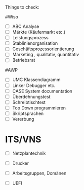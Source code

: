 Things to check:

#Wiso 
- [ ] ABC Analyse
- [ ] Märkte (Käufermarkt etc.)
- [ ] Leistungsprozess 
- [ ] Stablinienorganisation
- [ ] Geschäftsprozessorientierung
- [ ] Marketing , qualitativ, quantitativ
- [ ] Betriebsrat

#AWP
- [ ] UMC Klassendiagramm
- [ ] Linker Debugger etc.
- [ ] CASE System documentation
- [ ] Überdehnungstest 
- [ ] Schreibtischtest
- [ ] Top Down programmieren 
- [ ] Skriptsprachen
- [ ] Vererbung

# ITS/VNS
- [ ] Netzplantechnik
- [ ] Drucker 
- [ ] Arbeitsgruppen, Domänen
- [ ] UEFI

